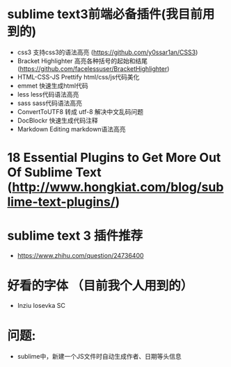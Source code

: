 # sublime text3前端必备插件(我目前用到的)
- css3 支持css3的语法高亮 (https://github.com/y0ssar1an/CSS3)
- Bracket Highlighter  高亮各种括号的起始和结尾(https://github.com/facelessuser/BracketHighlighter)
- HTML-CSS-JS Prettify html/css/js代码美化
- emmet  快速生成html代码
- less less代码语法高亮
- sass sass代码语法高亮
- ConvertToUTF8 转成 utf-8 解决中文乱码问题
- DocBlockr 快速生成代码注释
- Markdown Editing  markdown语法高亮
# 18 Essential Plugins to Get More Out Of Sublime Text (http://www.hongkiat.com/blog/sublime-text-plugins/)
# sublime text 3 插件推荐
- https://www.zhihu.com/question/24736400

# 好看的字体 （目前我个人用到的）
- Inziu Iosevka SC

# 问题:
- sublime中，新建一个JS文件时自动生成作者、日期等头信息

